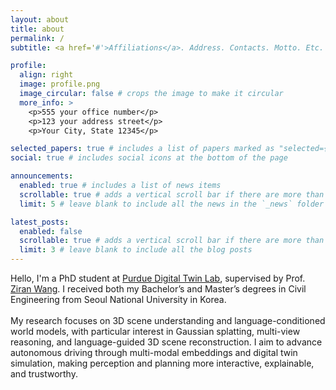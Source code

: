 ```yaml
---
layout: about
title: about
permalink: /
subtitle: <a href='#'>Affiliations</a>. Address. Contacts. Motto. Etc.

profile:
  align: right
  image: profile.png
  image_circular: false # crops the image to make it circular
  more_info: >
    <p>555 your office number</p>
    <p>123 your address street</p>
    <p>Your City, State 12345</p>

selected_papers: true # includes a list of papers marked as "selected={true}"
social: true # includes social icons at the bottom of the page

announcements:
  enabled: true # includes a list of news items
  scrollable: true # adds a vertical scroll bar if there are more than 3 news items
  limit: 5 # leave blank to include all the news in the `_news` folder

latest_posts:
  enabled: false
  scrollable: true # adds a vertical scroll bar if there are more than 3 new posts items
  limit: 3 # leave blank to include all the blog posts
---
```


Hello, I'm a PhD student at [Purdue Digital Twin Lab](https://purduedigitaltwin.github.io/), supervised by Prof. [Ziran Wang](https://ziranw.github.io/). I received both my Bachelor’s and Master’s degrees in Civil Engineering from Seoul National University in Korea. <br><br>
My research focuses on 3D scene understanding and language-conditioned world models, with particular interest in Gaussian splatting, multi-view reasoning, and language-guided 3D scene reconstruction. I aim to advance autonomous driving through multi-modal embeddings and digital twin simulation, making perception and planning more interactive, explainable, and trustworthy.
